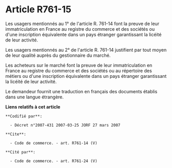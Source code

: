 # Article R761-15

Les usagers mentionnés au 1° de l'article R. 761-14 font la preuve de leur immatriculation en France au registre du commerce
et des sociétés ou d'une inscription équivalente dans un pays étranger garantissant la licéité de leur activité.

Les usagers mentionnés au 2° de l'article R. 761-14 justifient par tout moyen de leur qualité auprès du gestionnaire du
marché.

Les acheteurs sur le marché font la preuve de leur immatriculation en France au registre du commerce et des sociétés ou au
répertoire des métiers ou d'une inscription équivalente dans un pays étranger garantissant la licéité de leur activité.

Le demandeur fournit une traduction en français des documents établis dans une langue étrangère.

**Liens relatifs à cet article**

	**Codifié par**:

	  - Décret n°2007-431 2007-03-25 JORF 27 mars 2007

	**Cite**:

	  - Code de commerce. - art. R761-14 (V)

	**Cité par**:

	  - Code de commerce. - art. R761-24 (V)
